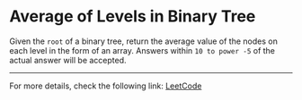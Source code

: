 <h1>Average of Levels in Binary Tree</h1>

<p>Given the <code>root</code> of a binary tree, return the average value of the nodes on each level in the form of an array. Answers within <code>10 to power -5</code> of the actual answer will be accepted.</p>

<hr>
<p>For more details, check the following link: <a href="https://leetcode.com/problems/average-of-levels-in-binary-tree/">LeetCode</a></p>